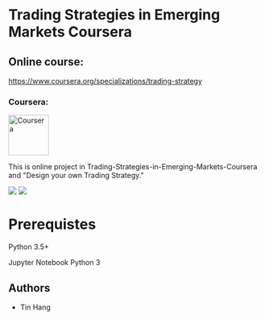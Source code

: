 # Trading Strategies in Emerging Markets Coursera
## Online course:
https://www.coursera.org/specializations/trading-strategy

<h3 align="left"> Coursera:</h3>
<p align="left"> </a>  </a> <a href="https://www.coursera.org/" target="_blank"> <img src="https://www.evolutiontipz.com/wp-content/uploads/2020/05/1200x630wa.png" alt="Coursera" width="80" height="80"/> </a> </p>  

This is online project in Trading-Strategies-in-Emerging-Markets-Coursera and "Design your own Trading Strategy."

<img src="Stocks_Chart.png">
<img src="Heatmap.png">


# Prerequistes
Python 3.5+

Jupyter Notebook Python 3


## Authors
* Tin Hang

